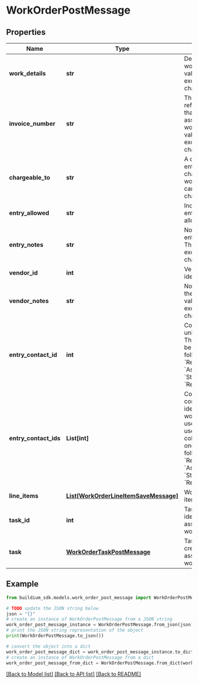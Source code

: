 # WorkOrderPostMessage


## Properties

Name | Type | Description | Notes
------------ | ------------- | ------------- | -------------
**work_details** | **str** | Description of the work order. The value cannot exceed 65,535 characters. | [optional] 
**invoice_number** | **str** | The invoice or reference number that the vendor assigned to the work order. The value cannot exceed 50 characters. | [optional] 
**chargeable_to** | **str** | A description of the entity that will be charged for the work. The value cannot exceed 100 characters. | [optional] 
**entry_allowed** | **str** | Indicates whether entry has been allowed to the unit. | 
**entry_notes** | **str** | Notes specific to entering the unit. The value cannot exceed 65,535 characters. | [optional] 
**vendor_id** | **int** | Vendor unique identifier. | 
**vendor_notes** | **str** | Notes specific to the vendor. The value cannot exceed 65,535 characters. | [optional] 
**entry_contact_id** | **int** | Contact user unique identifier. The user type must be one of the following: &#x60;RentalTenant&#x60;, &#x60;AssociationOwner&#x60;, &#x60;Staff&#x60;, &#x60;RentalOwner&#x60;. | [optional] 
**entry_contact_ids** | **List[int]** | Collection of entry contact user unique identifiers for the work order. The user type of each user in the collection must be one of the following: &#x60;RentalTenant&#x60;, &#x60;AssociationOwner&#x60;, &#x60;Staff&#x60;, &#x60;RentalOwner&#x60;. | [optional] 
**line_items** | [**List[WorkOrderLineItemSaveMessage]**](WorkOrderLineItemSaveMessage.md) | Work order line items. | [optional] 
**task_id** | **int** | Task unique identifier to associate with the work order. | [optional] 
**task** | [**WorkOrderTaskPostMessage**](WorkOrderTaskPostMessage.md) | Task information to create and associate with the work order. | [optional] 

## Example

```python
from buildium_sdk.models.work_order_post_message import WorkOrderPostMessage

# TODO update the JSON string below
json = "{}"
# create an instance of WorkOrderPostMessage from a JSON string
work_order_post_message_instance = WorkOrderPostMessage.from_json(json)
# print the JSON string representation of the object
print(WorkOrderPostMessage.to_json())

# convert the object into a dict
work_order_post_message_dict = work_order_post_message_instance.to_dict()
# create an instance of WorkOrderPostMessage from a dict
work_order_post_message_from_dict = WorkOrderPostMessage.from_dict(work_order_post_message_dict)
```
[[Back to Model list]](../README.md#documentation-for-models) [[Back to API list]](../README.md#documentation-for-api-endpoints) [[Back to README]](../README.md)



